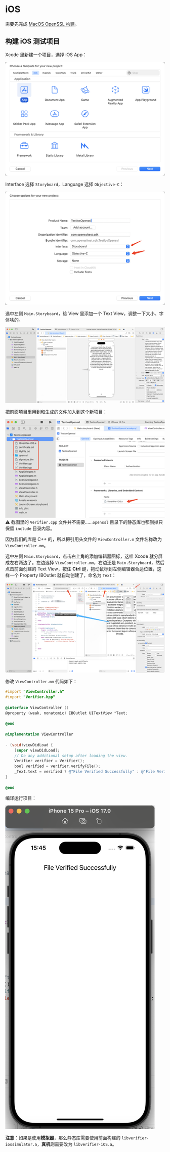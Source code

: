 # iOS

需要先完成 [MacOS OpenSSL 构建](../MacOS/README.md)。

## 构建 iOS 测试项目

Xcode 里新建一个项目，选择 iOS App：

![企业微信20231128-165928@2x.png](../images/企业微信20231128-165928@2x.png)

Interface 选择 `Storyboard`，Language 选择 `Objective-C`：

![企业微信20231128-170052@2x.png](../images/企业微信20231128-170052@2x.png)

选中左侧 `Main.Storyboard`，给 View 里添加一个 Text View，调整一下大小、字体啥的。

![企业微信20231128-170631@2x.png](../images/企业微信20231128-170631@2x.png)

把前面项目里用到和生成的文件加入到这个新项目：

![b9473289107101cae9ac065d3eed7b6d.png](../images/b9473289107101cae9ac065d3eed7b6d.png)
⚠️ 截图里的 `Verifier.cpp` 文件并不需要……`openssl` 目录下的静态库也都删掉只保留 `include` 目录内容。

因为我们的库是 C++ 的，所以把引用头文件的 `ViewController.m` 文件名称改为 `ViewController.mm`。

选中左侧 `Main.Storyboard`，点击右上角的添加编辑器图标，这样 Xcode 就分屏成左右两边了。左边选择 `ViewController.mm`，右边还是 `Main.Storyboard`，然后点击前面创建的 Text View，按住 **Ctrl** 键，拖动鼠标到左侧编辑器合适位置，这样一个 Property IBOutlet 就自动创建了，命名为 `Text`：

![企业微信20231129-111427@2x.png](../images/企业微信20231129-111427@2x.png)

修改 `ViewController.mm` 代码如下：

```objectivec
#import "ViewController.h"
#import "Verifier.hpp"

@interface ViewController ()
@property (weak, nonatomic) IBOutlet UITextView *Text;

@end

@implementation ViewController

- (void)viewDidLoad {
    [super viewDidLoad];
    // Do any additional setup after loading the view.
    Verifier verifier = Verifier();
    bool verified = verifier.verifyFile();
    _Text.text = verified ? @"File Verified Successfully" : @"File Verify Failed";
}

@end
```

编译运行项目：

![20231130-154553@2x.png](../images/20231130-154553@2x.png)

**注意**：如果是使用**模拟器**，那么静态库需要使用前面构建的 `libverifier-iossimulator.a`，**真机**则需要改为 `libverifier-iOS.a`。
